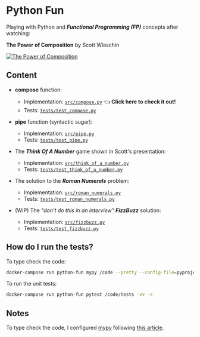 # Python Fun

Playing with Python and ***Functional Programming (FP)*** concepts after watching:

**The Power of Composition** by Scott Wlaschin

[![The Power of Composition](https://imgur.com/avARFcU.png)](https://www.youtube.com/watch?v=vDe-4o8Uwl8 "The Power of Composition by Scott Wlaschin")

## Content

- **compose** function:
  - Implementation: [`src/compose.py`](src/compose.py) 👈 **Click here to check it out!**
  - Tests: [`tests/test_compose.py`](tests/test_compose.py)

- **pipe** function (syntactic sugar):
  - Implementation: [`src/pipe.py`](src/pipe.py)
  - Tests: [`tests/test_pipe.py`](tests/test_pipe.py)

- The ***Think Of A Number*** game shown in Scott's presentation:
  - Implementation: [`src/think_of_a_number.py`](src/think_of_a_number.py)
  - Tests: [`tests/test_think_of_a_number.py`](tests/test_think_of_a_number.py)

- The solution to the ***Roman Numerals*** problem:
  - Implementation: [`src/roman_numerals.py`](src/roman_numerals.py)
  - Tests: [`tests/test_roman_numerals.py`](tests/test_roman_numerals.py)

- (WIP) The *"don't do this in an interview"* ***FizzBuzz*** solution:
  - Implementation: [`src/fizzbuzz.py`](src/fizzbuzz.py)
  - Tests: [`tests/test_fizzbuzz.py`](tests/test_fizzbuzz.py)

## How do I run the tests?

To type check the code:

```sh
docker-compose run python-fun mypy /code --pretty --config-file=pyproject.toml
```

To run the unit tests:

```sh
docker-compose run python-fun pytest /code/tests -vv -s
```

## Notes

To type check the code, I configured [mypy](https://mypy.readthedocs.io/en/latest/index.html) following [this article](https://blog.wolt.com/engineering/2021/09/30/professional-grade-mypy-configuration/).
